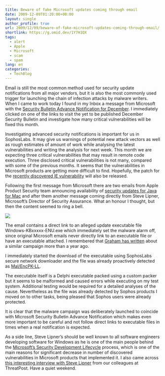 ```yaml
---
title: Beware of fake Microsoft updates coming through email
date: 2009-12-09T01:20:00+00:00
layout: single
author_profile: true
url: 2009/12/09/beware-of-fake-microsoft-updates-coming-through-email/
shortlink: https://g.omid.dev/1Y7H1QX
tags:
  - alert
  - Apple
  - Microsoft
  - scam
  - spam
lang: en
categories: 
  - TechBlog
---
```

Email is still the most common method used for security update notifications from all major vendors, but it is also the most commonly used trigger for launching the chain of infection attacks by malware writers. When I came to work today I found in my Inbox a message from Microsoft with the [Security Bulletin Advance Notification for December](http://www.microsoft.com/technet/security/Bulletin/ms09-dec.mspx). I immediately clicked on one of the links to visit the yet to be published December Security Bulletin and investigate how many critical vulnerabilities will be fixed this month.

Investigating advanced security notifications is important for us in SophosLabs. It may give us warnings of potential new attack vectors as well as rough estimates of amount of work while analysing the latest vulnerabilities and writing the analysis for next week. This month we are expecting three critical vulnerabilities that may result in remote code execution. Three disclosed critical vulnerabilities is not many, compared with some of the previous months. It seems that the vulnerabilities in Microsoft products are getting more difficult to find. Hopefully, the patch for the [recently discovered IE vulnerability](http://www.sophos.com/support/knowledgebase/article/67122.html) will also be released.

Following the first message from Microsoft there are two emails from Apple Product Security team announcing availability of [security updates for Java for Mac](http://support.apple.com/kb/HT3970) and after them another message coming directly from Steve Lipner, Microsoft’s Director of Security Assurance. What an honour I thought, but then the content seemed to ring a bell.

[![](http://3.bp.blogspot.com/_vaUVXcmC3OI/Sx7yu_bbirI/AAAAAAAAASY/NQ3RLlZRZf8/s640/malencpkee.jpg)](http://3.bp.blogspot.com/_vaUVXcmC3OI/Sx7yu_bbirI/AAAAAAAAASY/NQ3RLlZRZf8/s1600-h/malencpkee.jpg)

The email contains a direct link to an alleged update executable file Windows-KBxxxxx-ENU.exe which immediately set the malware alarm off, since original Microsoft emails never directly link to an executable file or have an executable attached. I remembered that [Graham has written](http://www.sophos.com/blogs/gc/g/2008/10/13/malicious-microsoft-security-patch-spammed-out-before-patch-tuesday/) about a similar campaign more than a year ago.

I immediately started the download of the executable using SophosLabs secure network downloader and the file was already proactively detected as [Mal/EncPK-LL](http://www.sophos.com/security/analyses/viruses-and-spyware/malencpkll.html).

The executable itself is a Delphi executable packed using a custom packer but it seems to be malformed and caused errors while executing on my test system. Additional testing would be required for a detailed analyses of the cause. Nevertheless as the file was already detected by Sophos products I moved on to other tasks, being pleased that Sophos users were already protected.

It is clear that the malware campaign was deliberately launched to coincide with Microsoft Security Bulletin Advance Notification which makes even more important to be careful and not follow direct links to executable files in times when a real notification is expected.

As a side line, Steve Lipner’s should be well known to all software engineers developing software for Windows as he is one of the main people behind the [Microsoft’s Security Development Lifecycle](http://msdn.microsoft.com/en-us/security/sdl.aspx) process, which is one of the main reasons for significant decrease in number of discovered vulnerabilities in Microsoft products that implemented it. I also came across [this interesting interview with Steve Lipner](http://threatpost.com/en_us/blogs/steve-lipner-microsoft-sdlc-and-windows-7-security-112409) from our colleagues at ThreatPost. Have a quiet weekend.